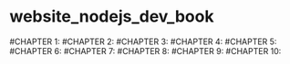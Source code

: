 # website_nodejs_dev_book

#CHAPTER 1:
#CHAPTER 2:
#CHAPTER 3:
#CHAPTER 4:
#CHAPTER 5:
#CHAPTER 6:
#CHAPTER 7:
#CHAPTER 8:
#CHAPTER 9:
#CHAPTER 10:
